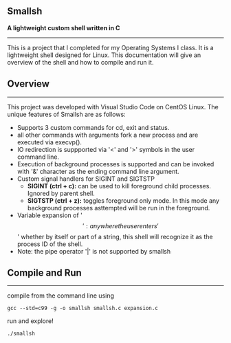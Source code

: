 **Smallsh**
-------------------------
**A lightweight custom shell written in C**

-------------------------
This is a project that I completed for my Operating Systems I class. It is a lightweight shell designed for Linux. This documentation will give an overview of the shell and how to compile and run it.

**Overview**
---
-------
This project was developed with Visual Studio Code on CentOS Linux. The unique features of Smallsh are as follows:

* Supports 3 custom commands for cd, exit and status.
* all other commands with arguments fork a new process and are executed via execvp().
* IO redirection is suppported via '<' and '>' symbols in the user command line.
*  Execution of background processes is supported and can be invoked with '&' character as the ending command line argument.
* Custom signal handlers for SIGINT and SIGTSTP
    - **SIGINT (ctrl + c):** can be used to kill foreground child processes. Ignored by parent shell.
    - **SIGTSTP (ctrl + z):** toggles foreground only mode. In this mode any background processes asttempted will be run in the foreground.
* Variable expansion of '$$': anywhere the user enters '$$' whether by itself or part of a string, this shell will recognize it as the process ID of the shell.
* Note: the pipe operator '|' is not supported by smallsh

**Compile and Run**
---
-------
compile from the command line using

```
gcc --std=c99 -g -o smallsh smallsh.c expansion.c
```
run and explore!

```
./smallsh
```
